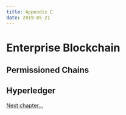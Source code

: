 ```yaml
---
title: Appendix C
date: 2019-05-21
---
```


# Enterprise Blockchain

## Permissioned Chains

## Hyperledger

<a href="chc.html">Next chapter...</a>

